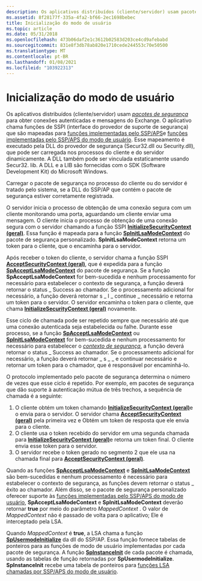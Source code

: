 ```yaml
---
description: Os aplicativos distribuídos (cliente/servidor) usam pacotes de segurança para obter conexões autenticadas e mensagens do Exchange.
ms.assetid: 8f28177f-335a-4fa2-bf66-2ec1698bebec
title: Inicialização do modo de usuário
ms.topic: article
ms.date: 05/31/2018
ms.openlocfilehash: 473b06daf2e1c3612b02583d203ce4cd9afebabd
ms.sourcegitcommit: 831e8f3db78ab820e1710cede244553c70e50500
ms.translationtype: MT
ms.contentlocale: pt-BR
ms.lasthandoff: 01/08/2021
ms.locfileid: "103922313"
---
```

# <a name="user-mode-initialization"></a>Inicialização do modo de usuário

Os aplicativos distribuídos (cliente/servidor) usam [*pacotes de segurança*](../secgloss/s-gly.md) para obter conexões autenticadas e mensagens do Exchange. O aplicativo chama funções de SSPI (interface do provedor de suporte de segurança) que são mapeadas para [funções implementadas pelo SSP/APS](authentication-functions.md)e [funções implementadas pelo SSP/APS do modo de usuário](authentication-functions.md). Esse mapeamento é executado pela DLL do provedor de segurança (Secur32.dll ou Security.dll), que pode ser carregada nos processos do cliente e do servidor dinamicamente. A DLL também pode ser vinculada estaticamente usando Secur32. lib. A DLL e a LIB são fornecidas com o SDK (Software Development Kit) do Microsoft Windows.

Carregar o pacote de segurança no processo do cliente ou do servidor é tratado pelo sistema, se a DLL do SSP/AP que contém o pacote de segurança estiver corretamente registrada.

O servidor inicia o processo de obtenção de uma conexão segura com um cliente monitorando uma porta, aguardando um cliente enviar uma mensagem. O cliente inicia o processo de obtenção de uma conexão segura com o servidor chamando a função SSPI [**InitializeSecurityContext (geral)**](/windows/win32/api/sspi/nf-sspi-initializesecuritycontexta). Essa função é mapeada para a função [**SpInitLsaModeContext**](/windows/desktop/api/Ntsecpkg/nc-ntsecpkg-spinitlsamodecontextfn) do pacote de segurança personalizado. **SpInitLsaModeContext** retorna um token para o cliente, que o encaminha para o servidor.

Após receber o token do cliente, o servidor chama a função SSPI [**AcceptSecurityContext (geral)**](/windows/win32/api/sspi/nf-sspi-acceptsecuritycontext), que é expedida para a função [**SpAcceptLsaModeContext**](/windows/desktop/api/Ntsecpkg/nc-ntsecpkg-spacceptlsamodecontextfn) do pacote de segurança. Se a função **SpAcceptLsaModeContext** for bem-sucedida e nenhum processamento for necessário para estabelecer o contexto de segurança, a função deverá retornar o status \_ Success ao chamador. Se o processamento adicional for necessário, a função deverá retornar s \_ I \_ continue \_ necessário e retorna um token para o servidor. O servidor encaminha o token para o cliente, que chama [**InitializeSecurityContext (geral)**](/windows/win32/api/sspi/nf-sspi-initializesecuritycontexta) novamente.

Esse ciclo de chamada pode ser repetido sempre que necessário até que uma conexão autenticada seja estabelecida ou falhe. Durante esse processo, se a função [**SpAcceptLsaModeContext**](/windows/desktop/api/Ntsecpkg/nc-ntsecpkg-spacceptlsamodecontextfn) ou [**SpInitLsaModeContext**](/windows/desktop/api/Ntsecpkg/nc-ntsecpkg-spinitlsamodecontextfn) for bem-sucedida e nenhum processamento for necessário para estabelecer o [*contexto de segurança*](../secgloss/s-gly.md), a função deverá retornar o status \_ Success ao chamador. Se o processamento adicional for necessário, a função deverá retornar \_ s \_ \_ e continuar necessário e retornar um token para o chamador, que é responsável por encaminhá-lo.

O protocolo implementado pelo pacote de segurança determina o número de vezes que esse ciclo é repetido. Por exemplo, em pacotes de segurança que dão suporte à autenticação mútua de três trechos, a sequência de chamada é a seguinte:

1.  O cliente obtém um token chamando [**InitializeSecurityContext (geral)**](/windows/win32/api/sspi/nf-sspi-initializesecuritycontexta)e o envia para o servidor. O servidor chama [**AcceptSecurityContext (geral)**](/windows/win32/api/sspi/nf-sspi-acceptsecuritycontext) pela primeira vez e Obtém um token de resposta que ele envia para o cliente.
2.  O cliente usa o token recebido do servidor em uma segunda chamada para [**InitializeSecurityContext (geral)**](/windows/win32/api/sspi/nf-sspi-initializesecuritycontexta)e retorna um token final. O cliente envia esse token para o servidor.
3.  O servidor recebe o token gerado no segmento 2 que ele usa na chamada final para [**AcceptSecurityContext (geral)**](/windows/win32/api/sspi/nf-sspi-acceptsecuritycontext).

Quando as funções [**SpAcceptLsaModeContext**](/windows/desktop/api/Ntsecpkg/nc-ntsecpkg-spacceptlsamodecontextfn) e [**SpInitLsaModeContext**](/windows/desktop/api/Ntsecpkg/nc-ntsecpkg-spinitlsamodecontextfn) são bem-sucedidas e nenhum processamento é necessário para estabelecer o contexto de segurança, as funções devem retornar o status \_ êxito ao chamador. Além disso, se o pacote de segurança personalizado oferecer suporte às [funções implementadas pelo SSP/APS do modo de usuário](authentication-functions.md), **SpAcceptLsaModeContext** e **SpInitLsaModeContext** deverão retornar **true** por meio do parâmetro *MappedContext* . O valor de *MappedContext* não é passado de volta para o aplicativo; Ele é interceptado pela LSA.

Quando *MappedContext* é **true**, a LSA chama a função [**SpUsermodeInitialize**](/windows/desktop/api/Ntsecpkg/nc-ntsecpkg-spusermodeinitializefn) da dll do SSP/AP. Essa função fornece tabelas de ponteiros para as funções de modo de usuário implementadas por cada pacote de segurança. A função [**SpInstanceInit**](/windows/desktop/api/Ntsecpkg/nc-ntsecpkg-spinstanceinitfn) de cada pacote é chamada, usando as tabelas de função retornadas por **SpUsermodeInitialize**. **SpInstanceInit** recebe uma tabela de ponteiros para [funções LSA chamadas por SSP/APS do modo de usuário](authentication-functions.md).

 

 
